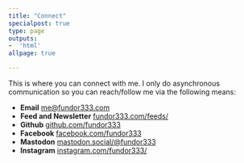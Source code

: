 ```yaml
---
title: "Connect"
specialpost: true
type: page
outputs:
-  'html'
allpage: true

---
```


This is where you can connect with me.
I only do asynchronous communication so you can reach/follow me via the following means:

* __Email__ [me@fundor333.com](mail:me@fundor333.com)
* __Feed and Newsletter__ [fundor333.com/feeds/](https://fundor333.com/feeds/)
* __Github__ [github.com/fundor333](https://github.com/fundor333)
* __Facebook__ [facebook.com/fundor333](https://www.facebook.com/fundor333)
* __Mastodon__ [mastodon.social/@fundor333](https://mastodon.social/@fundor333)
* __Instagram__ [instagram.com/fundor333/](https://www.instagram.com/fundor333/)
